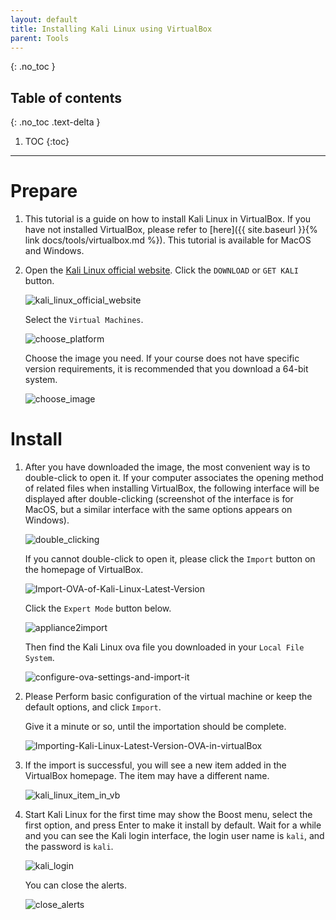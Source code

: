 ```yaml
---
layout: default
title: Installing Kali Linux using VirtualBox
parent: Tools
---
```


{: .no_toc }

## Table of contents
{: .no_toc .text-delta }

 1. TOC
{:toc}

---

# Prepare

 1. This tutorial is a guide on how to install Kali Linux in VirtualBox. If you have not installed VirtualBox, please refer to [here]({{ site.baseurl }}{% link docs/tools/virtualbox.md %}). This tutorial is available for MacOS and Windows.

 2. Open the [Kali Linux official website](https://www.kali.org/). Click the `DOWNLOAD` or `GET KALI` button.

    ![kali_linux_official_website](/assets/images/kali_virtualbox/kali_linux_official_website.png)

    Select the `Virtual Machines`.

    ![choose_platform](/assets/images/kali_virtualbox/choose_platform.png)

    Choose the image you need. If your course does not have specific version requirements, it is recommended that you download a 64-bit system.

    ![choose_image](/assets/images/kali_virtualbox/choose_image.png)

# Install

 1. After you have downloaded the image, the most convenient way is to double-click to open it. If your computer associates the opening method of related files when installing VirtualBox, the following interface will be displayed after double-clicking (screenshot of the interface is for MacOS, but a similar interface with the same options appears on Windows).

    ![double_clicking](/assets/images/kali_virtualbox/double_clicking.png)

    If you cannot double-click to open it, please click the `Import` button on the homepage of VirtualBox.

    ![Import-OVA-of-Kali-Linux-Latest-Version](/assets/images/kali_virtualbox/Import-OVA-of-Kali-Linux-Latest-Version.png)

    Click the `Expert Mode` button below.

    ![appliance2import](/assets/images/kali_virtualbox/appliance2import.png)

    Then find the Kali Linux ova file you downloaded in your `Local File System`.

    ![configure-ova-settings-and-import-it](/assets/images/kali_virtualbox/configure-ova-settings-and-import-it.png)

 2. Please Perform basic configuration of the virtual machine or keep the default options, and click `Import`.

    Give it a minute or so, until the importation should be complete.

    ![Importing-Kali-Linux-Latest-Version-OVA-in-virtualBox](/assets/images/kali_virtualbox/Importing-Kali-Linux-Latest-Version-OVA-in-virtualBox.png)

 3. If the import is successful, you will see a new item added in the VirtualBox homepage. The item may have a different name.

    ![kali_linux_item_in_vb](/assets/images/kali_virtualbox/kali_linux_item_in_vb.png)


 4. Start Kali Linux for the first time may show the Boost menu, select the first option, and press Enter to make it install by default. Wait for a while and you can see the Kali login interface, the login user name is `kali`, and the password is `kali`.

    ![kali_login](/assets/images/kali_virtualbox/kali_login.png)

    You can close the alerts.

    ![close_alerts](/assets/images/kali_virtualbox/close_alerts.png)

